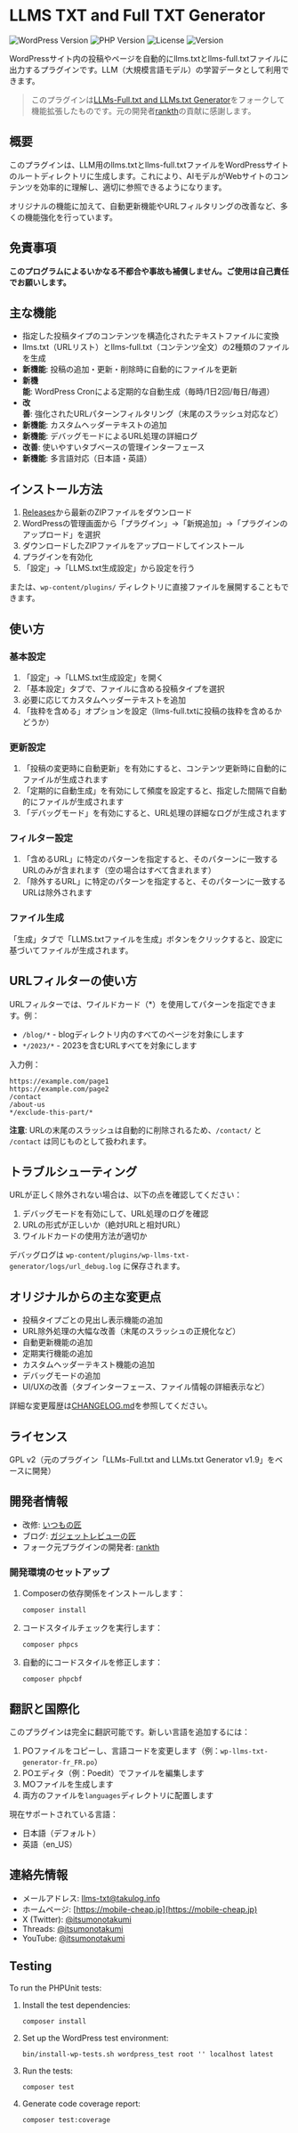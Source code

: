 # LLMS TXT and Full TXT Generator

![WordPress Version](https://img.shields.io/badge/WordPress-5.0%2B-blue)
![PHP Version](https://img.shields.io/badge/PHP-7.0%2B-purple)
![License](https://img.shields.io/badge/License-GPL%20v2-green)
![Version](https://img.shields.io/badge/Version-2.0-orange)

WordPressサイト内の投稿やページを自動的にllms.txtとllms-full.txtファイルに出力するプラグインです。LLM（大規模言語モデル）の学習データとして利用できます。

> このプラグインは[LLMs-Full.txt and LLMs.txt Generator](https://wordpress.org/plugins/llms-full-txt-generator/)をフォークして機能拡張したものです。元の開発者[rankth](https://profiles.wordpress.org/rankth/)の貢献に感謝します。


## 概要

このプラグインは、LLM用のllms.txtとllms-full.txtファイルをWordPressサイトのルートディレクトリに生成します。これにより、AIモデルがWebサイトのコンテンツを効率的に理解し、適切に参照できるようになります。

オリジナルの機能に加えて、自動更新機能やURLフィルタリングの改善など、多くの機能強化を行っています。

## 免責事項

**このプログラムによるいかなる不都合や事故も補償しません。ご使用は自己責任でお願いします。**

## 主な機能

- 指定した投稿タイプのコンテンツを構造化されたテキストファイルに変換
- llms.txt（URLリスト）とllms-full.txt（コンテンツ全文）の2種類のファイルを生成
- **新機能**: 投稿の追加・更新・削除時に自動的にファイルを更新
- **新機能**: WordPress Cronによる定期的な自動生成（毎時/1日2回/毎日/毎週）
- **改善**: 強化されたURLパターンフィルタリング（末尾のスラッシュ対応など）
- **新機能**: カスタムヘッダーテキストの追加
- **新機能**: デバッグモードによるURL処理の詳細ログ
- **改善**: 使いやすいタブベースの管理インターフェース
- **新機能**: 多言語対応（日本語・英語）

## インストール方法

1. [Releases](https://github.com/itsumonotakumi/wp-llms-txt-generator/releases)から最新のZIPファイルをダウンロード
2. WordPressの管理画面から「プラグイン」→「新規追加」→「プラグインのアップロード」を選択
3. ダウンロードしたZIPファイルをアップロードしてインストール
4. プラグインを有効化
5. 「設定」→「LLMS.txt生成設定」から設定を行う

または、`wp-content/plugins/` ディレクトリに直接ファイルを展開することもできます。

## 使い方

### 基本設定

1. 「設定」→「LLMS.txt生成設定」を開く
2. 「基本設定」タブで、ファイルに含める投稿タイプを選択
3. 必要に応じてカスタムヘッダーテキストを追加
4. 「抜粋を含める」オプションを設定（llms-full.txtに投稿の抜粋を含めるかどうか）

### 更新設定

1. 「投稿の変更時に自動更新」を有効にすると、コンテンツ更新時に自動的にファイルが生成されます
2. 「定期的に自動生成」を有効にして頻度を設定すると、指定した間隔で自動的にファイルが生成されます
3. 「デバッグモード」を有効にすると、URL処理の詳細なログが生成されます

### フィルター設定

1. 「含めるURL」に特定のパターンを指定すると、そのパターンに一致するURLのみが含まれます（空の場合はすべて含まれます）
2. 「除外するURL」に特定のパターンを指定すると、そのパターンに一致するURLは除外されます

### ファイル生成

「生成」タブで「LLMS.txtファイルを生成」ボタンをクリックすると、設定に基づいてファイルが生成されます。

## URLフィルターの使い方

URLフィルターでは、ワイルドカード（*）を使用してパターンを指定できます。例：

- `/blog/*` - blogディレクトリ内のすべてのページを対象にします
- `*/2023/*` - 2023を含むURLすべてを対象にします

入力例：
```
https://example.com/page1
https://example.com/page2
/contact
/about-us
*/exclude-this-part/*
```

**注意**: URLの末尾のスラッシュは自動的に削除されるため、`/contact/` と `/contact` は同じものとして扱われます。

## トラブルシューティング

URLが正しく除外されない場合は、以下の点を確認してください：

1. デバッグモードを有効にして、URL処理のログを確認
2. URLの形式が正しいか（絶対URLと相対URL）
3. ワイルドカードの使用方法が適切か

デバッグログは `wp-content/plugins/wp-llms-txt-generator/logs/url_debug.log` に保存されます。

## オリジナルからの主な変更点

- 投稿タイプごとの見出し表示機能の追加
- URL除外処理の大幅な改善（末尾のスラッシュの正規化など）
- 自動更新機能の追加
- 定期実行機能の追加
- カスタムヘッダーテキスト機能の追加
- デバッグモードの追加
- UI/UXの改善（タブインターフェース、ファイル情報の詳細表示など）

詳細な変更履歴は[CHANGELOG.md](CHANGELOG.md)を参照してください。

## ライセンス

GPL v2（元のプラグイン「LLMs-Full.txt and LLMs.txt Generator v1.9」をベースに開発）

## 開発者情報

- 改修: [いつもの匠](https://twitter.com/itsumonotakumi)
- ブログ: [ガジェットレビューの匠](https://mobile-cheap.jp)
- フォーク元プラグインの開発者: [rankth](https://profiles.wordpress.org/rankth/)

### 開発環境のセットアップ

1. Composerの依存関係をインストールします：
   ```
   composer install
   ```

2. コードスタイルチェックを実行します：
   ```
   composer phpcs
   ```

3. 自動的にコードスタイルを修正します：
   ```
   composer phpcbf
   ```

## 翻訳と国際化

このプラグインは完全に翻訳可能です。新しい言語を追加するには：

1. POファイルをコピーし、言語コードを変更します（例：`wp-llms-txt-generator-fr_FR.po`）
2. POエディタ（例：Poedit）でファイルを編集します
3. MOファイルを生成します
4. 両方のファイルを`languages`ディレクトリに配置します

現在サポートされている言語：
- 日本語（デフォルト）
- 英語（en_US）

## 連絡先情報

- メールアドレス: [llms-txt@takulog.info](mailto:llms-txt@takulog.info)
- ホームページ: [https://mobile-cheap.jp](https://mobile-cheap.jp)
- X (Twitter): [@itsumonotakumi](https://x.com/itsumonotakumi)
- Threads: [@itsumonotakumi](https://www.threads.net/@itsumonotakumi)
- YouTube: [@itsumonotakumi](https://www.youtube.com/@itsumonotakumi)

## Testing

To run the PHPUnit tests:

1. Install the test dependencies:
   ```
   composer install
   ```

2. Set up the WordPress test environment:
   ```
   bin/install-wp-tests.sh wordpress_test root '' localhost latest
   ```

3. Run the tests:
   ```
   composer test
   ```

4. Generate code coverage report:
   ```
   composer test:coverage
   ```
